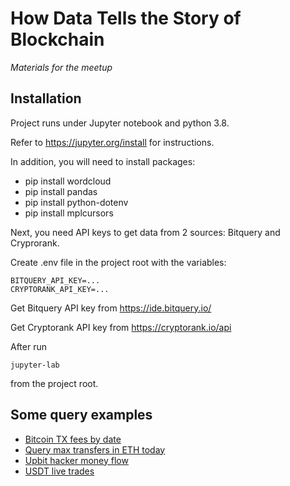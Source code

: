 # How Data Tells the Story of Blockchain

*Materials for the meetup*

## Installation

Project runs under Jupyter notebook and python 3.8.

Refer to https://jupyter.org/install for instructions.

In addition, you will need to install packages:

* pip install wordcloud
* pip install pandas
* pip install python-dotenv
* pip install mplcursors

Next, you need API keys to get data from 2 sources: Bitquery and Cryprorank.


Create .env file in the project root with the variables:

```
BITQUERY_API_KEY=...
CRYPTORANK_API_KEY=...
```

Get Bitquery API key from https://ide.bitquery.io/

Get Cryptorank API key from https://cryptorank.io/api


After run 
```
jupyter-lab
```

from the project root.


## Some query examples

* [Bitcoin TX fees by date](https://ide.bitquery.io/Query-max-tx-hash-value_1)
* [Query max transfers in ETH today](https://ide.bitquery.io/Query-max-transfers-in-ETH-today)
* [Upbit hacker money flow](https://explorer.bitquery.io/ethereum/address/0xa09871aeadf4994ca12f5c0b6056bbd1d343c029/graph?from=2017-03-01&till=2023-03-23)
* [USDT live trades](https://explorer.bitquery.io/ethereum/token/0xdac17f958d2ee523a2206206994597c13d831ec7/token_dex_trades)

